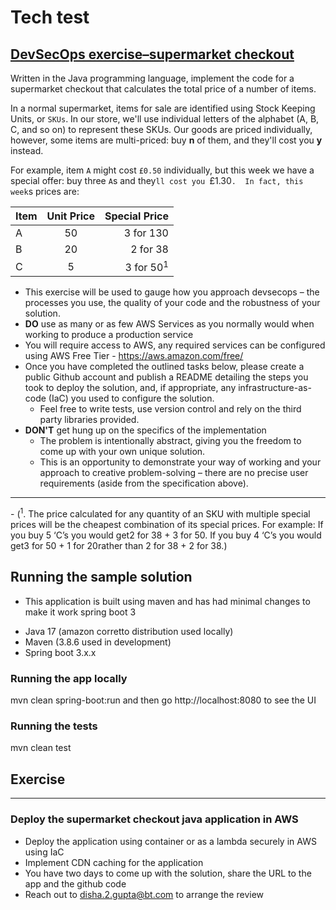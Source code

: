 # Tech test
## <u>DevSecOps exercise–supermarket checkout</u>

Written in the Java programming language, implement the code for a supermarket 
checkout that calculates the total price of a number of items.

In a normal supermarket, items for sale are identified using Stock Keeping Units,
or `SKUs`. In our store, we'll use individual letters of the alphabet 
(A, B, C, and so on) to represent these SKUs. Our goods are priced individually,
however, some items are multi-priced: buy **n** of them, and they'll cost you **y** instead.

For example, item `A` might cost `£0.50` individually, but this week we have
a special offer: buy three `A`s and they`ll cost you `£1.30`. 
In fact, this week`s prices are:

| Item | Unit Price |        Special Price |
|------|:----------:|---------------------:|
| A    |     50     |            3 for 130 |
| B    |     20     |             2 for 38 |
| C    |     5      | 3 for 50<sup>1</sup> | 


- This exercise will be used to gauge how you approach devsecops – the processes you use, the quality of your code and the robustness of your solution.
- **DO** use as many or as few AWS Services as you normally would when working to produce a production service
- You will require access to AWS, any required services can be configured using AWS Free Tier - https://aws.amazon.com/free/
- Once you have completed the outlined tasks below, please create a public Github account and publish a README detailing the steps you took to deploy the solution, and, if appropriate, any infrastructure-as-code (IaC) you used to configure the solution.
  - Feel free to write tests, use version control and rely on the third party libraries provided.
- **DON'T** get hung up on the specifics of the implementation
  - The problem is intentionally abstract, giving you the freedom to come up with your own unique solution.
  - This is an opportunity to demonstrate your way of working and your approach to creative problem-solving – there are no precise user requirements (aside from the specification above).


<hr/>
- (<sup>1</sup>. The price calculated for any quantity of an SKU with multiple special prices will be the cheapest combination of its special prices. For example: If you buy 5 ‘C’s you would get2   for 38 +   3 for 50. If   you buy 4   ‘C’s you would get3   for 50 + 1   for 20rather than 2   for 38 + 2   for 38.)


## Running the sample solution
- This application is built using maven and has had minimal changes to make it work spring boot 3

* Java 17 (amazon corretto distribution used locally)
* Maven (3.8.6 used in development)
* Spring boot 3.x.x

### Running the app locally 
mvn clean spring-boot:run and then go http://localhost:8080 to see the UI

### Running the tests
mvn clean test

## Exercise  
<hr/>

### Deploy the supermarket checkout java application in AWS
- Deploy the application using container or as a lambda securely in AWS using IaC
- Implement CDN caching for the application
- You have two days to come up with the solution, share the URL to the app and the github code
- Reach out to disha.2.gupta@bt.com to arrange the review 

